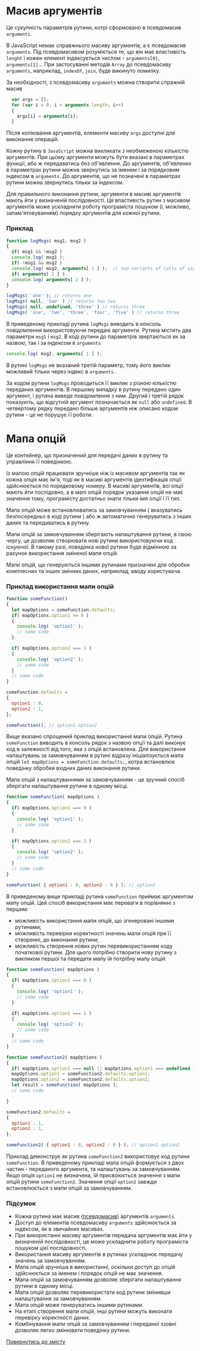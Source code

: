 # Масив аргументів

Це сукупність параметрів рутини, котрі сформовано в псевдомасив <code>arguments</code>.

В JavaScript немає справжнього масиву аргументів, а є псевдомасив `arguments`. Під псевдомасивом розуміється те, що він має властивість `lenght` і кожен елемент індексується числом - `arguments[0]`, `arguments[1]`... При застосуванні методів `Array` до псевдомасиву `arguments`, наприклад, `indexOf`, `join`, буде викинуто помилку.

За необхідності, з псевдомасиву `arguments` можна створити спражній масив

```js
  var args = [];
  for (var i = 0; i < arguments.length; i++)
  {
    args[i] = arguments[i];
  }
```

Після копіювання аргументів, елементи масиву `args` доступні для виконання операцій.

Кожну рутину в `JavaScript` можна викликати з необмеженою кількістю аргументів. При цьому аргументи можуть бути вказані в параметрах функції, або ж передаватись без об'явлення. До аргументів, об'явлених в параметрах рутини можна звернутись за іменем і за порядковим індексом в `arguments`. До аргументів, що не позначені в параметрах рутини можна звернутись тільки за індексом.

Для правильного виконання рутини, аргументи в масиві аргументів мають йти у визначеній послідовності. Ця властивість рутин з масивом аргументів може ускладнити роботу програміста пошуком (і, можливо, запам'ятовуванням) порядку аргументів для кожної рутини.

### Приклад

```js
function logMsgs( msg1, msg2 )
{
  if( msg1 && !msg2 )
  console.log( msg1 );
  if( !msg1 && msg2 )
  console.log( msg2, arguments[ 1 ] );  // two variants of calls of signed parameter
  if( arguments[ 2 ] )
  console.log( arguments[ 2 ] );
}

logMsgs( 'one' ); // returns one
logMsgs( null, 'two' ) // returns two two
logMsgs( null, undefined, 'three' ) // returns three
logMsgs( 'one', 'two', 'three', 'four', 'five' ) // returns three
```

В приведеному прикладі рутина `logMsgs` виводить в консоль повідомлення використовуючи передані аргументи. Рутина містить два параметри `msg1` i `msg2`. В коді рутини до параметрів звертаються як за назвою, так і за індексом в `arguments`

```js
console.log( msg2, arguments[ 1 ] );
```

В рутині `logMsgs` не вказаний третій параметр, тому його виклик можливий тільки через індекс в `arguments`.

За кодом рутини `logMsgs` проводиться її виклик з різною кількістю переданих аргументів. В першому випадку в рутину передано один аргумент, і рутина виведе повідомлення з ним. Другий і третій рядок показують, що відсутній аргумент позначається як `null` або `undefined`. В четвертому рядку передано більше аргументів ніж описано кодом рутини - це не порушує її роботи.

# Мапа опцій

Це контейнер, що призначений для передачі даних в рутину та управління її поведінкою.

Із мапою опцій працювати зручніше ніж із масивом аргументів так як кожна опція має ім'я, тоді як в масиві аргументів ідентифікація опції здійснюється по порядковому номеру. В масиві аргументів, всі опції мають йти послідовно, а в мапі опцій порядок указання опцій не має значення тому, програмісту достатньо знати тільки імя опції і її тип.

Мапа опцій може встановлюватись за замовчуванням ( вказуватись безпосередньо в коді рутини ) або ж автоматично генеруватись з інших даних та передаватись в рутину.

Мапи опцій за замовчуванням зберігають налаштування рутини, в свою чергу, це дозволяє створювати нові рутини використовуючи код існуючої. В такому разі, поведінка нової рутини буде відмінною за рахунок використання зміненої мапи опцій.  

Мапи опцій, що генеруються іншими рутинами призначені для обробки комплесних та інших змінних даних, наприклад, вводу користувача.

### Приклад використання мапи опцій

```js
function someFunction()
{
  let mapOptions = someFunction.defaults;
  if( mapOptions.option1 >= 0 )
  {
    console.log( 'option1' );
    // some code
  }

  if( mapOptions.option2 === 1 )
  {
    console.log( 'option2' );
    // some code
  }
  // some code
}

someFunction.defaults =
{
  option1 : 0,
  option2 : 1,
};

someFunction(); // option1 option2
```

Вище вказано спрощений приклад використання мапи опцій. Рутина `someFunction` виводить в консоль рядок з назвою опції та далі виконує код в залежності від того, яка з опцій встановлена. Для використання налаштувань за замовчуванням в рутині відразу ініціалізується мапа опцій `let mapOptions = someFunction.defaults;`, котра встановлює поведінку обробки вхідних даних виконання рутини.

Мапа опцій з налаштуваннями за замовчуванням - це зручний спосіб зберігати налаштування рутини в одному місці.

```js
function someFunction( mapOptions )
{
  if( mapOptions.option1 === 0 )
  {
    console.log( 'option1' );
    // some code
  }

  if( mapOptions.option2 === 1 )
  {
    console.log( 'option2' );
    // some code
  }
  // some code
}

someFunction( { option1 : 0, option2 : 0 } ); // option1
```

В приведеному вище прикладі рутина `someFunction` приймає аргументом мапу опцій. Цей спосіб використання має переваги в порівнянні з першим:

- можливість використання мапи опцій, що згенеровані іншими рутинами;
- можливість перевірки коректності значень мапи опцій при її створенні, до виконання рутини;
- можливість створення нових рутин перевикористанням коду початкової рутини. Для цього потрібно створити нову рутину з викликом першої та передати мапу їй потрібну мапу опцій:


```js
function someFunction( mapOptions )
{
  if( mapOptions.option1 === 0 )
  {
    console.log( 'option1' );
    // some code
  }

  if( mapOptions.option2 === 1 )
  {
    console.log( 'option2' );
    // some code
  }
  // some code
}

function someFunction2( mapOptions )
{
  if( mapOptions.option1 === null || mapOptions.option1 === undefined )
  mapOptions.option1 = someFunction2.defaults.option1;
  mapOptions.option2 = someFunction2.defaults.option2;
  let result = someFunction( mapOptions );
  // some code

}

someFunction2.defaults =
{
  option1 : 1,
  option2 : 1,
};

someFunction2( { option1 : 0, option2 : 0 } ); // option1 option2
```

Приклад демонструє як рутина `someFunction2` використовує код рутини `someFunction`. В приведеному прикладі мапа опцій формується з двох частин - переданого аргумента, та налаштувань за замовчуванням. Якщо опція `option1` не визначена, їй присвоюється значення з мапи опцій рутини `someFunction2`. Значення опції `option2` завжди встановлюється з мапи опцій за замовчуванням.

### Підсумок

- Кожна рутина має масив ([псевдомасив](#Масив-аргументів)) аргументів `arguments`.
- Доступ до елементів псевдомасиву `arguments` здійснюється за індексом, як в звичайних масивах.
- При використанні масиву аргументів передача аргументів має йти у визначеній послідовності, це може ускладнити роботу програміста пошуком цієї послідовності.
- Використання масиву аргументів в рутинах ускладнює передачу значень за замовчуванням.
- Мапа опцій зручніша в використанні, оскільки доступ до опцій здійснюється за іменем і порядок опцій не має значення.
- Мапа опцій за замовчуванням дозволяє зберігати налаштування рутини в одному місці.
- Мапа опцій дозволяє перевикористати код рутини змінивши налаштування за замовчуванням.
- Мапа опцій може генеруватись іншими рутинами.
- На етапі створення мапи опцій, інші рутини можуть виконати перевірку коректності даних.
- Комбінування мапи опцій за замовчуванням і переданої ззовні дозволяє легко змінювати поведінку рутини.

[Повернутись до змісту](../README.md#Концепції)
